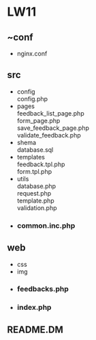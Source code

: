 # LW11
## ~conf  
  * nginx.conf   
## src  
  * config  
      config.php  
  * pages  
      feedback_list_page.php  
      form_page.php  
      save_feedback_page.php  
      validate_feedback.php  
  * shema  
      database.sql  
  * templates  
      feedback.tpl.php  
      form.tpl.php  
  * utils  
       database.php  
       request.php  
       template.php  
       validation.php  
  * ### common.inc.php  
## web  
  * css  
  * img  
  * ### feedbacks.php  
  * ### index.php  
## README.DM    

     